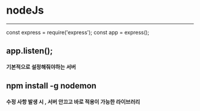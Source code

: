 # nodeJs
---
const express = require('express');
const app = express();

app.listen();
----
#### 기본적으로 설정해줘야하는 서버


## npm install -g nodemon
#### 수정 사항 발생 시 , 서버 안끄고 바로 적용이 가능한 라이브러리
